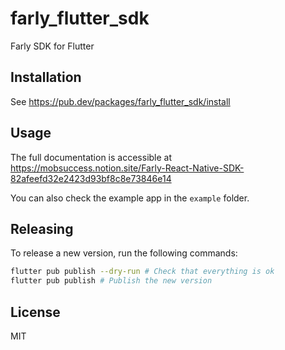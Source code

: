# farly_flutter_sdk

Farly SDK for Flutter

## Installation

See https://pub.dev/packages/farly_flutter_sdk/install

## Usage

The full documentation is accessible at https://mobsuccess.notion.site/Farly-React-Native-SDK-82afeefd32e2423d93bf8c8e73846e14

You can also check the example app in the `example` folder.

## Releasing

To release a new version, run the following commands:

```bash
flutter pub publish --dry-run # Check that everything is ok
flutter pub publish # Publish the new version
```

## License

MIT

